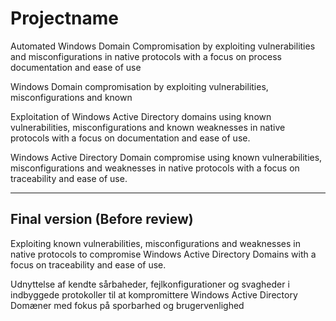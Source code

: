 # Projectname
Automated Windows Domain Compromisation by exploiting vulnerabilities and misconfigurations in native protocols with a focus on process documentation and ease of use

Windows Domain compromisation by exploiting vulnerabilities, misconfigurations and known 

Exploitation of Windows Active Directory domains using known vulnerabilities, misconfigurations and known weaknesses in native protocols with a focus on documentation and ease of use.

Windows Active Directory Domain compromise using known vulnerabilities, misconfigurations and weaknesses in native protocols with a focus on traceability and ease of use.

---

## Final version (Before review)

Exploiting known vulnerabilities, misconfigurations and weaknesses in native protocols to compromise Windows Active Directory Domains with a focus on traceability and ease of use.

Udnyttelse af kendte sårbaheder, fejlkonfigurationer og svagheder i indbyggede protokoller til at kompromittere Windows Active Directory Domæner med fokus på sporbarhed og brugervenlighed